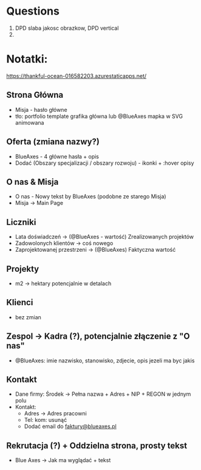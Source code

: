 # Questions

1. DPD slaba jakosc obrazkow, DPD vertical
2. 


# Notatki:

https://thankful-ocean-016582203.azurestaticapps.net/

## Strona Główna

- Misja - hasło główne
- tło: portfolio template grafika główna lub @BlueAxes mapka w SVG animowana

## Oferta (zmiana nazwy?)

- BlueAxes - 4 główne hasła + opis
- Dodać (Obszary specjalizacji / obszary rozwoju) - ikonki + :hover opisy

## O nas & Misja

- O nas - Nowy tekst by BlueAxes (podobne ze starego Misja)
- Misja -> Main Page

## Liczniki

- Lata doświadczeń -> (@BlueAxes - wartość) Zrealizowanych projektów
- Zadowolonych klientów -> coś nowego
- Zaprojektowanej przestrzeni -> (@BlueAxes) Faktyczna wartość

## Projekty

- m2 -> hektary potencjalnie w detalach

## Klienci

- bez zmian

## Zespol -> Kadra (?), potencjalnie złączenie z "O nas"

- @BlueAxes: imie nazwisko, stanowisko, zdjecie, opis jezeli ma byc jakis

## Kontakt

- Dane firmy: Środek -> Pełna nazwa + Adres + NIP + REGON w jednym polu
- Kontakt:
  - Adres -> Adres pracowni
  - Tel: kom: usunąć
  - Dodać email do faktury@blueaxes.pl

## Rekrutacja (?) + Oddzielna strona, prosty tekst

- Blue Axes -> Jak ma wyglądać + tekst
